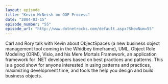```yaml
---
layout: episode
title: "Kevin McNeish on OOP Process"
date: "2004-03-15"
episode_number: "55"
episode_url: "http://www.dotnetrocks.com/default.aspx?ShowNum=55"
---
```


Carl and Rory talk with Kevin about ObjectSpaces (a new business object management tool coming in the Whidbey timeframe), UML, Object Role Modeling (ORM), Visio, and his Mere Mortals Framework, an application framework for .NET developers based on best practices and patterns. This is a good show for anyone interested in using patterns and practices, maximizing development time, and tools the help you design and build business objects.
